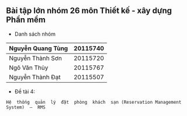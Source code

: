 ## Bài tập lớn nhóm 26 môn Thiết kế - xây dựng Phần mềm

- Danh sách nhóm

Nguyễn Quang Tùng |  20115740
-----------------|----------
Nguyễn Thành Sơn  |  20115720
Ngô Văn Thủy      |  20115767
Nguyễn Thành Đạt  |  20115507


- Đề tài 4:

```
Hệ  thống  quản  lý  đặt  phòng  khách  sạn (Reservation Management System)  –  RMS
```
